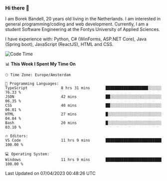 ### Hi there 👋

I am Borek Bandell, 20 years old living in the Netherlands. I am interested in general programming/coding and web development. Currently, I am a student Software Engineering at the Fontys University of Applied Sciences.

I have experience with: Python, C# (WinForms, ASP.NET Core), Java (Spring boot), JavaScript (ReactJS), HTML and CSS.

<!--START_SECTION:waka-->
![Code Time](http://img.shields.io/badge/Code%20Time-503%20hrs%2011%20mins-blue)

📊 **This Week I Spent My Time On** 

```text
🕑︎ Time Zone: Europe/Amsterdam

💬 Programming Languages: 
TypeScript               8 hrs 31 mins       ███████████████████░░░░░░   76.33 % 
JSON                     42 mins             ██░░░░░░░░░░░░░░░░░░░░░░░   06.35 % 
CSS                      40 mins             ██░░░░░░░░░░░░░░░░░░░░░░░   06.01 % 
HTML                     27 mins             █░░░░░░░░░░░░░░░░░░░░░░░░   04.04 % 
Bash                     20 mins             █░░░░░░░░░░░░░░░░░░░░░░░░   03.10 % 

🔥 Editors: 
VS Code                  11 hrs 9 mins       █████████████████████████   100.00 % 

💻 Operating System: 
Windows                  11 hrs 9 mins       █████████████████████████   100.00 % 
```


 Last Updated on 07/04/2023 00:48:26 UTC
<!--END_SECTION:waka-->

<!--**tcBorek2002/tcBorek2002** is a ✨ _special_ ✨ repository because its `README.md` (this file) appears on your GitHub profile.

Here are some ideas to get you started:

- 🔭 I’m currently working on ...
- 🌱 I’m currently learning ...
- 👯 I’m looking to collaborate on ...
- 🤔 I’m looking for help with ...
- 💬 Ask me about ...
- 📫 How to reach me: ...
- 😄 Pronouns: ...
- ⚡ Fun fact: ...
-->
